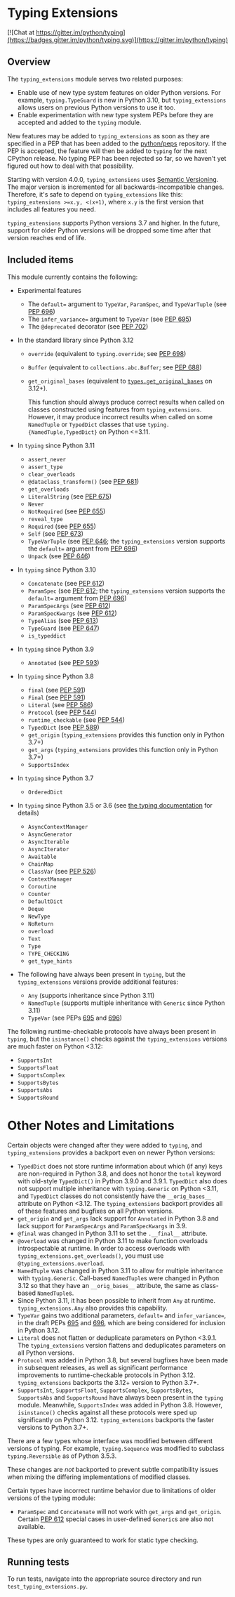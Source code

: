# Typing Extensions

[![Chat at https://gitter.im/python/typing](https://badges.gitter.im/python/typing.svg)](https://gitter.im/python/typing)

## Overview

The `typing_extensions` module serves two related purposes:

- Enable use of new type system features on older Python versions. For example,
  `typing.TypeGuard` is new in Python 3.10, but `typing_extensions` allows
  users on previous Python versions to use it too.
- Enable experimentation with new type system PEPs before they are accepted and
  added to the `typing` module.

New features may be added to `typing_extensions` as soon as they are specified
in a PEP that has been added to the [python/peps](https://github.com/python/peps)
repository. If the PEP is accepted, the feature will then be added to `typing`
for the next CPython release. No typing PEP has been rejected so far, so we
haven't yet figured out how to deal with that possibility.

Starting with version 4.0.0, `typing_extensions` uses
[Semantic Versioning](https://semver.org/). The
major version is incremented for all backwards-incompatible changes.
Therefore, it's safe to depend
on `typing_extensions` like this: `typing_extensions >=x.y, <(x+1)`,
where `x.y` is the first version that includes all features you need.

`typing_extensions` supports Python versions 3.7 and higher. In the future,
support for older Python versions will be dropped some time after that version
reaches end of life.

## Included items

This module currently contains the following:

- Experimental features

  - The `default=` argument to `TypeVar`, `ParamSpec`, and `TypeVarTuple` (see [PEP 696](https://peps.python.org/pep-0696/))
  - The `infer_variance=` argument to `TypeVar` (see [PEP 695](https://peps.python.org/pep-0695/))
  - The `@deprecated` decorator (see [PEP 702](https://peps.python.org/pep-0702/))

- In the standard library since Python 3.12

  - `override` (equivalent to `typing.override`; see [PEP 698](https://peps.python.org/pep-0698/))
  - `Buffer` (equivalent to `collections.abc.Buffer`; see [PEP 688](https://peps.python.org/pep-0688/))
  - `get_original_bases` (equivalent to
    [`types.get_original_bases`](https://docs.python.org/3.12/library/types.html#types.get_original_bases)
    on 3.12+).

    This function should always produce correct results when called on classes
    constructed using features from `typing_extensions`. However, it may
    produce incorrect results when called on some `NamedTuple` or `TypedDict`
    classes that use `typing.{NamedTuple,TypedDict}` on Python <=3.11.

- In `typing` since Python 3.11

  - `assert_never`
  - `assert_type`
  - `clear_overloads`
  - `@dataclass_transform()` (see [PEP 681](https://peps.python.org/pep-0681/))
  - `get_overloads`
  - `LiteralString` (see [PEP 675](https://peps.python.org/pep-0675/))
  - `Never`
  - `NotRequired` (see [PEP 655](https://peps.python.org/pep-0655/))
  - `reveal_type`
  - `Required` (see [PEP 655](https://peps.python.org/pep-0655/))
  - `Self` (see [PEP 673](https://peps.python.org/pep-0673/))
  - `TypeVarTuple` (see [PEP 646](https://peps.python.org/pep-0646/); the `typing_extensions` version supports the `default=` argument from [PEP 696](https://peps.python.org/pep-0696/))
  - `Unpack` (see [PEP 646](https://peps.python.org/pep-0646/))

- In `typing` since Python 3.10

  - `Concatenate` (see [PEP 612](https://peps.python.org/pep-0612/))
  - `ParamSpec` (see [PEP 612](https://peps.python.org/pep-0612/); the `typing_extensions` version supports the `default=` argument from [PEP 696](https://peps.python.org/pep-0696/))
  - `ParamSpecArgs` (see [PEP 612](https://peps.python.org/pep-0612/))
  - `ParamSpecKwargs` (see [PEP 612](https://peps.python.org/pep-0612/))
  - `TypeAlias` (see [PEP 613](https://peps.python.org/pep-0613/))
  - `TypeGuard` (see [PEP 647](https://peps.python.org/pep-0647/))
  - `is_typeddict`

- In `typing` since Python 3.9

  - `Annotated` (see [PEP 593](https://peps.python.org/pep-0593/))

- In `typing` since Python 3.8

  - `final` (see [PEP 591](https://peps.python.org/pep-0591/))
  - `Final` (see [PEP 591](https://peps.python.org/pep-0591/))
  - `Literal` (see [PEP 586](https://peps.python.org/pep-0586/))
  - `Protocol` (see [PEP 544](https://peps.python.org/pep-0544/))
  - `runtime_checkable` (see [PEP 544](https://peps.python.org/pep-0544/))
  - `TypedDict` (see [PEP 589](https://peps.python.org/pep-0589/))
  - `get_origin` (`typing_extensions` provides this function only in Python 3.7+)
  - `get_args` (`typing_extensions` provides this function only in Python 3.7+)
  - `SupportsIndex`

- In `typing` since Python 3.7

  - `OrderedDict`

- In `typing` since Python 3.5 or 3.6 (see [the typing documentation](https://docs.python.org/3.10/library/typing.html) for details)

  - `AsyncContextManager`
  - `AsyncGenerator`
  - `AsyncIterable`
  - `AsyncIterator`
  - `Awaitable`
  - `ChainMap`
  - `ClassVar` (see [PEP 526](https://peps.python.org/pep-0526/))
  - `ContextManager`
  - `Coroutine`
  - `Counter`
  - `DefaultDict`
  - `Deque`
  - `NewType`
  - `NoReturn`
  - `overload`
  - `Text`
  - `Type`
  - `TYPE_CHECKING`
  - `get_type_hints`

- The following have always been present in `typing`, but the `typing_extensions` versions provide
  additional features:

  - `Any` (supports inheritance since Python 3.11)
  - `NamedTuple` (supports multiple inheritance with `Generic` since Python 3.11)
  - `TypeVar` (see PEPs [695](https://peps.python.org/pep-0695/) and [696](https://peps.python.org/pep-0696/))

The following runtime-checkable protocols have always been present in `typing`,
but the `isinstance()` checks against the `typing_extensions` versions are much
faster on Python <3.12:

  - `SupportsInt`
  - `SupportsFloat`
  - `SupportsComplex`
  - `SupportsBytes`
  - `SupportsAbs`
  - `SupportsRound`

# Other Notes and Limitations

Certain objects were changed after they were added to `typing`, and
`typing_extensions` provides a backport even on newer Python versions:

- `TypedDict` does not store runtime information
  about which (if any) keys are non-required in Python 3.8, and does not
  honor the `total` keyword with old-style `TypedDict()` in Python
  3.9.0 and 3.9.1. `TypedDict` also does not support multiple inheritance
  with `typing.Generic` on Python <3.11, and `TypedDict` classes do not
  consistently have the `__orig_bases__` attribute on Python <3.12. The
  `typing_extensions` backport provides all of these features and bugfixes on
  all Python versions.
- `get_origin` and `get_args` lack support for `Annotated` in
  Python 3.8 and lack support for `ParamSpecArgs` and `ParamSpecKwargs`
  in 3.9.
- `@final` was changed in Python 3.11 to set the `.__final__` attribute.
- `@overload` was changed in Python 3.11 to make function overloads
  introspectable at runtime. In order to access overloads with
  `typing_extensions.get_overloads()`, you must use
  `@typing_extensions.overload`.
- `NamedTuple` was changed in Python 3.11 to allow for multiple inheritance
  with `typing.Generic`. Call-based `NamedTuple`s were changed in Python 3.12
  so that they have an `__orig_bases__` attribute, the same as class-based
  `NamedTuple`s.
- Since Python 3.11, it has been possible to inherit from `Any` at
  runtime. `typing_extensions.Any` also provides this capability.
- `TypeVar` gains two additional parameters, `default=` and `infer_variance=`,
  in the draft PEPs [695](https://peps.python.org/pep-0695/) and [696](https://peps.python.org/pep-0696/), which are being considered for inclusion
  in Python 3.12.
- `Literal` does not flatten or deduplicate parameters on Python <3.9.1. The
  `typing_extensions` version flattens and deduplicates parameters on all
  Python versions.
- `Protocol` was added in Python 3.8, but several bugfixes have been made in
  subsequent releases, as well as significant performance improvements to
  runtime-checkable protocols in Python 3.12. `typing_extensions` backports the
  3.12+ version to Python 3.7+.
- `SupportsInt`, `SupportsFloat`, `SupportsComplex`, `SupportsBytes`,
  `SupportsAbs` and `SupportsRound` have always been present in the `typing`
  module. Meanwhile, `SupportsIndex` was added in Python 3.8. However,
  `isinstance()` checks against all these protocols were sped up significantly
  on Python 3.12. `typing_extensions` backports the faster versions to Python
  3.7+.

There are a few types whose interface was modified between different
versions of typing. For example, `typing.Sequence` was modified to
subclass `typing.Reversible` as of Python 3.5.3.

These changes are _not_ backported to prevent subtle compatibility
issues when mixing the differing implementations of modified classes.

Certain types have incorrect runtime behavior due to limitations of older
versions of the typing module:

- `ParamSpec` and `Concatenate` will not work with `get_args` and
  `get_origin`. Certain [PEP 612](https://peps.python.org/pep-0612/) special cases in user-defined
  `Generic`s are also not available.

These types are only guaranteed to work for static type checking.

## Running tests

To run tests, navigate into the appropriate source directory and run
`test_typing_extensions.py`.
